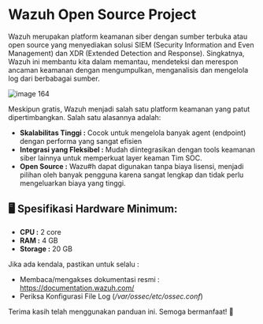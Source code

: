 # Wazuh Open Source Project 
Wazuh merupakan platform keamanan siber dengan sumber terbuka atau open source yang menyediakan solusi SIEM (Security Information and Even Management) dan XDR (Extended Detection and Response). Singkatnya, Wazuh ini membantu kita dalam memantau, mendeteksi dan merespon ancaman keamanan dengan mengumpulkan, menganalisis dan mengelola log dari berbabagai sumber. 

![image 164](https://github.com/user-attachments/assets/8bbfe147-b102-4aa1-a5da-e9f2c7428bcb)


Meskipun gratis, Wazuh menjadi salah satu platform keamanan yang patut dipertimbangkan. Salah satu alasannya adalah: 
- **Skalabilitas Tinggi :** Cocok untuk mengelola banyak agent (endpoint) dengan performa yang sangat efisien
- **Integrasi yang Fleksibel :** Mudah diintegrasikan dengan tools keamanan siber lainnya untuk memperkuat layer keaman Tim SOC.
- **Open Source :** Wazu#h dapat digunakan tanpa biaya lisensi, menjadi pilihan oleh banyak pengguna karena sangat lengkap dan tidak perlu mengeluarkan biaya yang tinggi.


## 🖥️ Spesifikasi Hardware Minimum:
- **CPU :** 2 core
- **RAM :** 4 GB
- **Storage :** 20 GB

Jika ada kendala, pastikan untuk selalu :
- Membaca/mengakses dokumentasi resmi : https://documentation.wazuh.com/
- Periksa Konfigurasi File Log (_/var/ossec/etc/ossec.conf_)

Terima kasih telah menggunakan panduan ini. Semoga bermanfaat! 🙌



